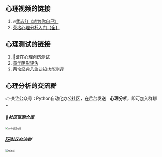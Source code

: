 ## 心理视频的链接

1. 🔥[武志红《成为你自己》](https://www.bilibili.com/video/BV1mi4y1j7DF)
2. [荣格心理分析入门【全】](https://www.acfun.cn/v/ac20499334)



## 心理测试的链接

1. 🌟[潜在心理创伤测试](https://mp.weixin.qq.com/s/Sz5V7w3cW3q7CNipBSlFRQ)
2. [童年阴影评估](https://mp.weixin.qq.com/s/4n32XlNOmGBebVwpF7NnHQ)
3. [荣格经典八维认知功能测评](https://mp.weixin.qq.com/s/22PBzxlrsEyRNGoUbCVuaQ)



## 心理分析的交流群

👉关注公众号：Python自动化办公社区，在后台发送：**心理分析**，即可加入群聊~

##### 📱社区资源仓库

<img src="https://img-blog.csdnimg.cn/20201231105911656.jpg?x-oss-process=image/watermark,type_ZmFuZ3poZW5naGVpdGk,shadow_10,text_aHR0cHM6Ly9ibG9nLmNzZG4ubmV0L3dlaXhpbl80MjMyMTUxNw==,size_16,color_FFFFFF,t_70#pic_center" alt="csdn资源仓库" style="zoom:50%;" />

##### 🆗社区交流群

<img src="https://img-blog.csdnimg.cn/20210102004119705.jpg?x-oss-process=image/watermark,type_ZmFuZ3poZW5naGVpdGk,shadow_10,text_aHR0cHM6Ly9ibG9nLmNzZG4ubmV0L3dlaXhpbl80MjMyMTUxNw==,size_16,color_FFFFFF,t_70#pic_center" alt="交流群" style="zoom:50%;" />








